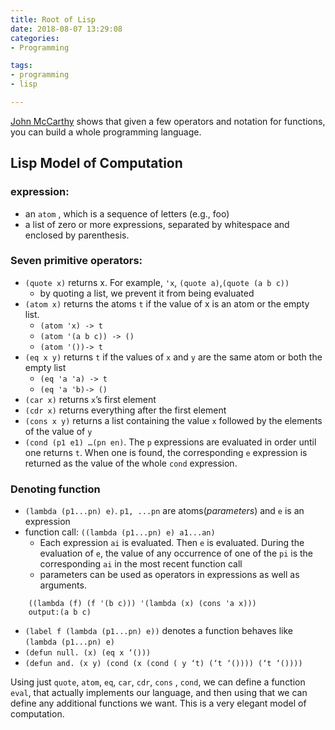 ```yaml
---
title: Root of Lisp
date: 2018-08-07 13:29:08
categories:
- Programming

tags:
- programming
- lisp

---
```



[John McCarthy](https://en.wikipedia.org/wiki/John_McCarthy_(computer_scientist)) shows that given a few operators and notation for functions, you can build a whole programming language. 


## Lisp Model of Computation

### expression: 
- an `atom` , which is a sequence of letters (e.g., foo)
- a list of zero or more expressions, separated by whitespace and enclosed by parenthesis.

### Seven primitive operators:
- `(quote x)` returns x. For example, `'x`, `(quote a)`,`(quote (a b c))` 
	- by quoting a list, we prevent it from being evaluated
- `(atom x)` returns the atoms `t` if the value of x is an atom or the empty list.
	- `(atom 'x) -> t`  
	- `(atom '(a b c)) -> ()` 
	- `(atom '())-> t`
- `(eq x y)` returns `t` if the values of `x` and `y` are the same atom or both the empty list
	- `(eq 'a 'a) -> t`
	- `(eq 'a 'b)-> ()`
- `(car x)`  returns `x`’s first element
- `(cdr x)` returns everything after the first element
- `(cons x y)` returns a list containing the value `x` followed by the elements of the value of `y`
- `(cond (p1 e1) …(pn en)`. The `p` expressions are evaluated in order until one returns `t`. When one is found, the corresponding `e` expression is returned as the value of the whole `cond` expression.


### Denoting function 
- `(lambda (p1...pn) e)`. `p1, ...pn` are atoms(*parameters*) and `e` is an expression 
- function call: `((lambda (p1...pn) e) a1...an)` 
	- Each expression `ai` is evaluated. Then `e` is evaluated. During the evaluation of `e`, the value of any occurrence of one of the `pi` is the corresponding `ai` in the most recent function call
	- parameters can be used as operators in expressions as well as arguments. 

```
	((lambda (f) (f '(b c))) '(lambda (x) (cons 'a x))) 
	output:(a b c)

```

- `(label f (lambda (p1...pn) e))` denotes a function behaves like `(lambda (p1...pn) e)`
- `(defun null. (x) (eq x ‘()))`
- `(defun and. (x y) (cond (x (cond ( y ‘t) (‘t ‘()))) (‘t ‘())))`

Using just  `quote`, `atom`, `eq`, `car`, `cdr`, `cons` , `cond`, we can define a function `eval`, that actually implements our language, and then using that we can define any additional functions we want. This is a very elegant model of computation. 
